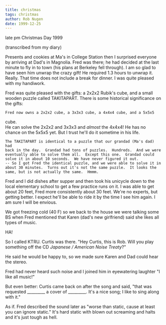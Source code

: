 ```yaml
---
title: christmas
tags: christmas
author: Rob Nugen
date: 1999-12-25
---
```


<p class=date>late pm Christmas Day 1999</p>
<p class=note>(transcribed from my diary)</p>


Presents and cookies at Ma's in College Station then I surprised
everyone by arriving at Dad's in Magnolia.  Fred was there; he had
decided at the last minute to fly in to town (his plans at Berkeley fell
through).  I am so glad to have seen him unwrap the crazy gift!  He
required 1.3 hours to unwrap it.  Really.  That time does not include a
break for dinner.  I was quite pleased with my handiwork.

Fred was quite pleased with the gifts: a 2x2x2 Rubik's cube, and a small
wooden puzzle called TAKITAPART.  There is some historical significance
on the gifts:

	Fred now owns a 2x2x2 cube, a 3x3x3 cube, a 4x4x4 cube, and a 5x5x5
cube.  
	He can solve the 2x2x2 and 3x3x3 and <em>almost</em> the 4x4x4!
	He has no chance on the 5x5x5 yet.  But I trust he'll do it sometime
	in his life.

	The TAKITAPART is identical to a puzzle that our grandad (Ma's dad) had
	back in the day.  Grandad had tons of puzzles.  Hundreds.  And we were
	eventually able to solve them all.  Except this one.  Grandad could
	solve it in about 10 seconds.  We have never figured it out.
	-- So I got Fred the identical puzzle, and we were able to solve it in
	about 30 minutes.  Turns out it's not the same puzzle.  It looks the
	same, but is not actually the same.  Hmmm.


Fred and I did dishes after supper and then took his unicycle down to
the local elementary school to get a few practice runs on it.  I was
able to get about 20 feet, Fred more consistently about 30 feet.  We're
no experts, but getting better.  I expect he'll be able to ride it by
the time I see him again.
I am sure I will be envious.

We got freezing cold (40 F) so we back to the house we were talking some
BS when Fred mentioned that Karen (dad's new girlfriend) said she likes
all types of music. 

HA!

So I called KTRU.  Curtis was there.  "Hey Curtis, this is Rob.  Will
you play something off the CD <em>Japanese / American Noise
Treaty</em>?"

He said he would be happy to, so we made sure Karen and Dad could hear
the stereo.

Fred had never heard such noise and I joined him in eyewatering laughter
"I like all music!" 

But even better: Curtis came back on after the song and said, "that was
requested _________  a cover of _________.  It's a nice song; I like to
sing along with it."

As if.  Fred described the sound later as "worse than static, cause at
least you can ignore static."  It's hard static with blown out screaming
and halts and it's just tough as hell.

